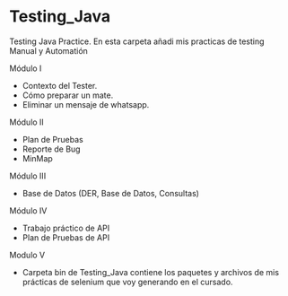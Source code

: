 # Testing_Java
Testing Java Practice.
En esta carpeta añadi mis practicas de testing Manual y Automatión

Módulo I
-	Contexto del Tester.
-	Cómo preparar un mate.
-	Eliminar un mensaje de whatsapp.


Módulo II
-	Plan de Pruebas
-	Reporte de Bug
-	MinMap

Módulo III
-	Base de Datos (DER, Base de Datos, Consultas)

Módulo IV
-	Trabajo práctico de API
-	Plan de Pruebas de API

Modulo V
- Carpeta bin de Testing_Java contiene los paquetes y archivos de mis prácticas de selenium que voy generando en el cursado.  
